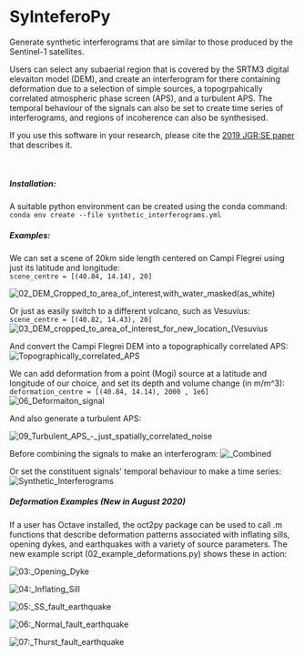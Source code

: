 # SyInteferoPy
Generate synthetic interferograms that are similar to those produced by the Sentinel-1 satellites.  

Users can select any subaerial region that is covered by the SRTM3 digital elevaiton model (DEM), and create an interferogram for there containing deformation due to a selection of simple sources, a topogrpahically correlated atmospheric phase screen (APS), and a turbulent APS.  The temporal behaviour of the  signals can also be set to create time series of interferograms, and regions of incoherence can also be synthesised.  

If you use this software in your research, please cite the [2019 JGR:SE paper](https://agupubs.onlinelibrary.wiley.com/doi/abs/10.1029/2019JB017519) that describes it.  

<br>

<h5>Installation:</h5>
A suitable python environment can be created using the conda command:<br>
<code>conda env create --file synthetic_interferograms.yml</code>

<br>

<h5>Examples:</h5>

We can set a scene of 20km side length centered on Campi Flegrei using just its latitude and longitude:\
<code>scene_centre = [(40.84, 14.14), 20]                                                </code>

![02_DEM_Cropped_to_area_of_interest,_with_water_masked_(as_white)](https://user-images.githubusercontent.com/10498635/89804030-88000200-db2b-11ea-8bad-b788418c3740.png)

Or just as easily switch to a different volcano, such as Vesuvius:\
<code>scene_centre = [(40.82, 14.43), 20]</code>
![03_DEM_cropped_to_area_of_interest_for_new_location_(Vesuvius](https://user-images.githubusercontent.com/10498635/89804084-9817e180-db2b-11ea-9d10-1e63dd151112.png)


And convert the Campi Flegrei DEM into a topographically correlated APS:
![Topographically_correlated_APS](https://user-images.githubusercontent.com/10498635/89804099-a0701c80-db2b-11ea-8ce2-3d1ce33daddc.png)

We can add deformation from a point (Mogi) source at a latitude and longitude of our choice, and set its depth and volume change (in m/m^3):\
<code>deformation_centre = [(40.84, 14.14), 2000 , 1e6]            </code>
![06_Deformaiton_signal](https://user-images.githubusercontent.com/10498635/89804198-be3d8180-db2b-11ea-8ecf-0571c4f87cf7.png)


And also generate a turbulent APS:

![09_Turbulent_APS_-_just_spatially_correlated_noise](https://user-images.githubusercontent.com/10498635/89804223-c72e5300-db2b-11ea-9a66-cbe1edf83b47.png)


Before combining the signals to make an interferogram:
![_Combined](https://user-images.githubusercontent.com/10498635/81292410-765a1a80-9063-11ea-9c9c-e02684adb437.png)


Or set the constituent signals' temporal behaviour to make a time series:
![Synthetic_Interferograms](https://user-images.githubusercontent.com/10498635/81292573-bae5b600-9063-11ea-84cb-fc028c1eed07.png)


<h5>Deformation Examples (New in August 2020)</h5>

If a user has Octave installed, the oct2py package can be used to call .m functions that describe deformation patterns associated with inflating sills, opening dykes, and earthquakes with a variety of source parameters.  The new example script (02_example_deformations.py) shows these in action:  


![03:_Opening_Dyke](https://user-images.githubusercontent.com/10498635/89890070-a5d07400-dbca-11ea-8c17-c3bb9a8fa35c.png)

![04:_Inflating_Sill](https://user-images.githubusercontent.com/10498635/89890071-a6690a80-dbca-11ea-9ff9-c207e9086f1c.png)

![05:_SS_fault_earthquake](https://user-images.githubusercontent.com/10498635/89890074-a701a100-dbca-11ea-8644-daa4409dae3d.png)

![06:_Normal_fault_earthquake](https://user-images.githubusercontent.com/10498635/89890077-a701a100-dbca-11ea-8d7b-82b904b0447d.png)

![07:_Thurst_fault_earthquake](https://user-images.githubusercontent.com/10498635/89890078-a79a3780-dbca-11ea-9f94-e7c0b40cff14.png)

